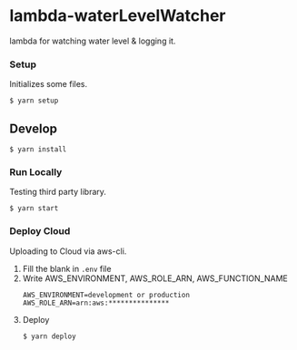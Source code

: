 # lambda-waterLevelWatcher
lambda for watching water level &amp; logging it.

### Setup
Initializes some files.
```
$ yarn setup
```

## Develop
```
$ yarn install
```

### Run Locally
Testing third party library.
```
$ yarn start
```

### Deploy Cloud
Uploading to Cloud via aws-cli.
1. Fill the blank in `.env` file
1. Write AWS_ENVIRONMENT, AWS_ROLE_ARN, AWS_FUNCTION_NAME
    ```
    AWS_ENVIRONMENT=development or production
    AWS_ROLE_ARN=arn:aws:***************
    ```
1. Deploy
    ```
    $ yarn deploy
    ```
